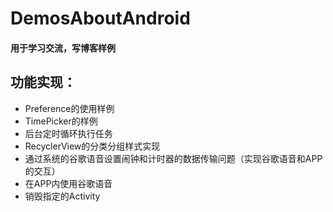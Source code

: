 # DemosAboutAndroid
#### 用于学习交流，写博客样例<br/>

**功能实现：**
--------
- Preference的使用样例
- TimePicker的样例
- 后台定时循环执行任务
- RecyclerView的分类分组样式实现
- 通过系统的谷歌语音设置闹钟和计时器的数据传输问题（实现谷歌语音和APP的交互）
- 在APP内使用谷歌语音
- 销毁指定的Activity
